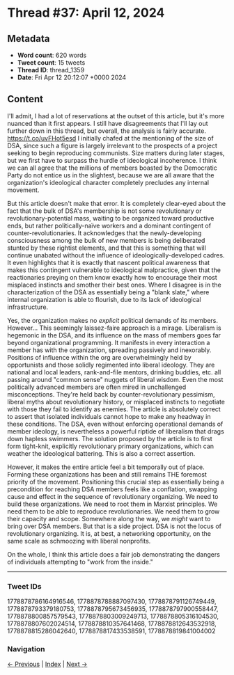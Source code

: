 # Thread #37: April 12, 2024

## Metadata
- **Word count**: 620 words
- **Tweet count**: 15 tweets
- **Thread ID**: thread_1359
- **Date**: Fri Apr 12 20:12:07 +0000 2024

## Content

I'll admit, I had a lot of reservations at the outset of this article, but it's more nuanced than it first appears. I still have disagreements that I'll lay out further down in this thread, but overall, the analysis is fairly accurate. https://t.co/uvFHot5esd I initially chafed at the mentioning of the size of DSA, since such a figure is largely irrelevant to the prospects of a project seeking to begin reproducing communists. Size matters during later stages, but we first have to surpass the hurdle of ideological incoherence. I think we can all agree that the millions of members boasted by the Democratic Party do not entice us in the slightest, because we are all aware that the organization's ideological character completely precludes any internal movement.

But this article doesn't make that error. It is completely clear-eyed about the fact that the bulk of DSA's membership is not some revolutionary or revolutionary-potential mass, waiting to be organized toward productive ends, but rather politically-naïve workers and a dominant contingent of counter-revolutionaries. It acknowledges that the newly-developing consciousness among the bulk of new members is being deliberated stunted by these rightist elements, and that this is something that will continue unabated without the influence of ideologically-developed cadres. It even highlights that it is exactly that nascent political awareness that makes this contingent vulnerable to ideological malpractice, given that the reactionaries preying on them know exactly how to encourage their most misplaced instincts and smother their best ones. Where I disagree is in the characterization of the DSA as essentially being a "blank slate," where internal organization is able to flourish, due to its lack of ideological infrastructure.

Yes, the organization makes no *explicit* political demands of its members. However... This seemingly laissez-faire approach is a mirage. Liberalism is hegemonic in the DSA, and its influence on the mass of members goes far beyond organizational programming. It manifests in every interaction a member has with the organization, spreading passively and inexorably. Positions of influence within the org are overwhelmingly held by opportunists and those solidly regimented into liberal ideology. They are national and local leaders, rank-and-file mentors, drinking buddies, etc. all passing around "common sense" nuggets of liberal wisdom. Even the most politically advanced members are often mired in unchallenged misconceptions. They're held back by counter-revolutionary pessimism, liberal myths about revolutionary history, or misplaced instincts to negotiate with those they fail to identify as enemies. The article is absolutely correct to assert that isolated individuals cannot hope to make any headway in these conditions. The DSA, even without enforcing operational demands of member ideology, is nevertheless a powerful riptide of liberalism that drags down hapless swimmers. The solution proposed by the article is to first form tight-knit, explicitly revolutionary primary organizations, which can weather the ideological battering. This is also a correct assertion.

However, it makes the entire article feel a bit temporally out of place. Forming these organizations has been and still remains THE foremost priority of the movement. Positioning this crucial step as essentially being a precondition for reaching DSA members feels like a conflation, swapping cause and effect in the sequence of revolutionary organizing. We need to build these organizations. We need to root them in Marxist principles. We need them to be able to reproduce revolutionaries. We need them to grow their capacity and scope. Somewhere along the way, we *might* want to bring over DSA members. But that is a side project. DSA is not the locus of revolutionary organizing. It is, at best, a networking opportunity, on the same scale as schmoozing with liberal nonprofits.

On the whole, I think this article does a fair job demonstrating the dangers of individuals attempting to "work from the inside."

---

### Tweet IDs
1778878786164916546, 1778878788887097430, 1778878791126749449, 1778878793379180753, 1778878795673456935, 1778878797900558447, 1778878800857579543, 1778878803009249713, 1778878805316104530, 1778878807602024514, 1778878810357641468, 1778878812643532918, 1778878815286042640, 1778878817433538591, 1778878819841004002

### Navigation
[← Previous](#036) | [Index](index.md) | [Next →](#038)
